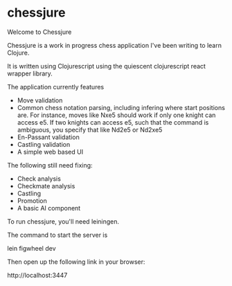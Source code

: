 # chessjure

Welcome to Chessjure

Chessjure is a work in progress chess application I've been writing to learn Clojure. 

It is written using Clojurescript using the quiescent clojurescript react wrapper library. 

The application currently features 
* Move validation
* Common chess notation parsing, including infering where start positions are. For instance, moves like Nxe5 should work if only one knight can access e5. If two knights can access e5, such that the command is ambiguous, you specify that like Nd2e5 or Nd2xe5
* En-Passant validation
* Castling validation
* A simple web based UI

The following still need fixing:

* Check analysis
* Checkmate analysis
* Castling
* Promotion
* A basic AI component

To run chessjure, you'll need leiningen. 

The command to start the server is

lein figwheel dev

Then open up the following link in your browser:

http://localhost:3447
